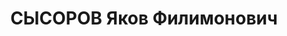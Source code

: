 ---
title: СЫСОРОВ Яков Филимонович
description: '1901 г.р., д. Николаева Пензенского р-на, русский, б/п, образование
  низшее, 2-й секретарь Сталинского райкома ВКП(б). Проживал: г.Краснодар. Арестован
  31.12.1936г. Предъявленное обвинение: "участник троцкистской террористической организации
  и создал на заводе им. Седина диверсионно-террористическую группу". Военной коллегией
  ВС СССР 15.12.1937 г. назначена ВМН с конфискацией имущества. Приговор приведен
  в исполнение 15.12.1937 г. Реабилитирован Военной коллегией ВС СССР 03.10.1957 г.
  на основании п. 5 ст. 4 УПК РСФСР.'
---